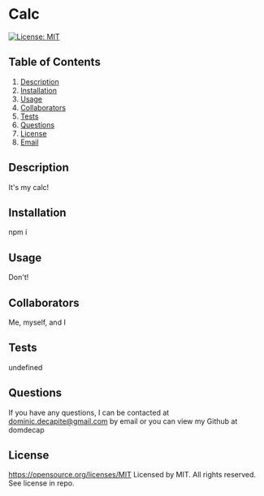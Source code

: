 # Calc
  [![License: MIT](https://img.shields.io/badge/License-MIT-yellow.svg)](https://opensource.org/licenses/MIT)
  ## Table of Contents

  1. [Description](#description) 
  2. [Installation](#installation) 
  3. [Usage](#usage) 
  4. [Collaborators](#collaborators)
  5. [Tests](#tests) 
  6. [Questions](#questions)
  7. [License](#license)
  8. [Email](#email) 

  ## Description
  It's my calc!

  ## Installation
  npm i

  ## Usage
  Don't!

  ## Collaborators
  Me, myself, and I

  ## Tests
  undefined

  ## Questions
  If you have any questions, I can be contacted at dominic.decapite@gmail.com by email
  or you can view my Github at domdecap

  ## License
  https://opensource.org/licenses/MIT
  Licensed by MIT. All rights reserved. See license in repo.

 


